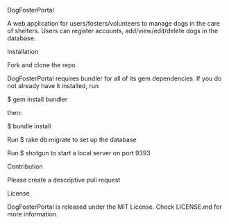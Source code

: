 DogFosterPortal

A web application for users/fosters/volunteers to manage dogs in the care of shelters. Users can register accounts, add/view/edit/delete dogs in the database.

Installation

Fork and clone the repo

DogFosterPortal requires bundler for all of its gem dependencies. If you do not already have it installed, run

$ gem install bundler

then:

$ bundle install

Run $ rake db:migrate to set up the database

Run $ shotgun to start a local server on port 9393

Contribution

Please create a descriptive pull request

License

DogFosterPortal is released under the MIT License. Check LICENSE.md for more information.
